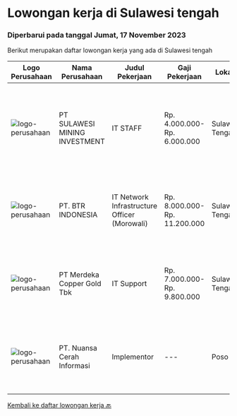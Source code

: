 
  # Lowongan kerja di Sulawesi tengah

  ### Diperbarui pada tanggal Jumat, 17 November 2023

  Berikut merupakan daftar lowongan kerja yang ada di Sulawesi tengah

  |Logo Perusahaan | Nama Perusahaan | Judul Pekerjaan | Gaji Pekerjaan | Lokasi | Deskripsi | Tanggal diunggah | Pranala |
  | -------------- | --------------- | --------------- | --------- | --------- | -------------- | ------- | ----------- |
  |![logo-perusahaan](https://image-service-cdn.seek.com.au/b57e2ab6f3a1a0b9032dd359d680cfe40f5224a9/ee4dce1061f3f616224767ad58cb2fc751b8d2dc)|PT SULAWESI MINING INVESTMENT|IT STAFF|Rp. 4.000.000-Rp. 6.000.000|Sulawesi Tengah|Requirements : Pendidikan D3/S1 Teknik Informatika,Teknik Komputer, Ilmu Komputer atau ilmu komputer lainnya Berpengalaman minimal 2 tahun di bidang...|Senin, 13 November 2023|https://www.jobstreet.co.id/id/job/it-staff-4527296?token=0~0107ae4e-0140-41e7-8b85-e9af5436853d&sectionRank=1&jobId=jobstreet-id-job-4527296|
|![logo-perusahaan](https://image-service-cdn.seek.com.au/e485ab7df35321e7c56a0f346a3620264cb98499/ee4dce1061f3f616224767ad58cb2fc751b8d2dc)|PT. BTR INDONESIA|IT Network Infrastructure Officer (Morowali)|Rp. 8.000.000-Rp. 11.200.000|Sulawesi Tengah|Job Description: Responsible for the daily maintenance of user office environment, including hardware, software, and terminal operating systems....|Rabu, 08 November 2023|https://www.jobstreet.co.id/id/job/it-network-infrastructure-officer-morowali-4522742?token=0~0107ae4e-0140-41e7-8b85-e9af5436853d&sectionRank=2&jobId=jobstreet-id-job-4522742|
|![logo-perusahaan](https://image-service-cdn.seek.com.au/0bbb8cba59c6819f13ba2ba76bc6340958cff587/ee4dce1061f3f616224767ad58cb2fc751b8d2dc)|PT Merdeka Copper Gold Tbk|IT Support|Rp. 7.000.000-Rp. 9.800.000|Sulawesi Tengah|Job Description: Perform installation, configuration and implementation of IT Software and hardware as company standard. Perform L1 helpdesk to...|Rabu, 01 November 2023|https://www.jobstreet.co.id/id/job/it-support-4516004?token=0~0107ae4e-0140-41e7-8b85-e9af5436853d&sectionRank=3&jobId=jobstreet-id-job-4516004|
|![logo-perusahaan](https://image-service-cdn.seek.com.au/0c915a4e3a2479f8ac25eef66f61c7d8703d6c35/ee4dce1061f3f616224767ad58cb2fc751b8d2dc)|PT. Nuansa Cerah Informasi|Implementor|---|Poso|Perusahaan kami (PT Nuansa Cerah Informasi) sedang membuka lowongan untuk posisi ImplementorKualifikasi: Pendidikan D3 / S1 Sistem Informasi/...|Senin, 30 Oktober 2023|https://www.jobstreet.co.id/id/job/implementor-4513207?token=0~0107ae4e-0140-41e7-8b85-e9af5436853d&sectionRank=4&jobId=jobstreet-id-job-4513207|


  [Kembali ke daftar lowongan kerja 🔙](../README.md#daftar-lowongan-kerja)
  